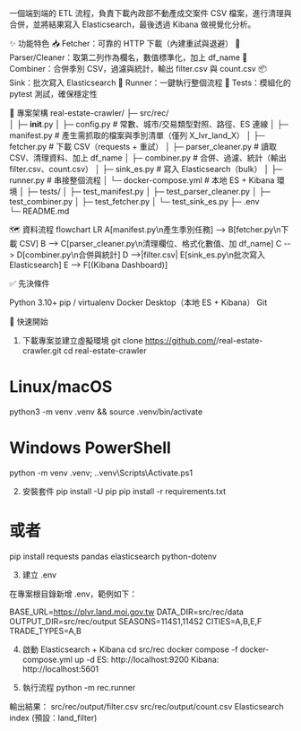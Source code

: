 一個端到端的 ETL 流程，負責下載內政部不動產成交案件 CSV 檔案，進行清理與合併，並將結果寫入 Elasticsearch，最後透過 Kibana 做視覺化分析。

✨ 功能特色
📥 Fetcher：可靠的 HTTP 下載（內建重試與退避）
🧹 Parser/Cleaner：取第二列作為欄名，數值標準化，加上 df_name
🧮 Combiner：合併季別 CSV，過濾與統計，輸出 filter.csv 與 count.csv
📦 Sink：批次寫入 Elasticsearch
🧭 Runner：一鍵執行整個流程
🧪 Tests：模組化的 pytest 測試，確保穩定性

📁 專案架構
real-estate-crawler/
├─ src/rec/                     
│  ├─ __init__.py
│  ├─ config.py                 # 常數、城市/交易類型對照、路徑、ES 連線
│  ├─ manifest.py               # 產生需抓取的檔案與季別清單（僅列 X_lvr_land_X）
│  ├─ fetcher.py                # 下載 CSV（requests + 重試）
│  ├─ parser_cleaner.py         # 讀取 CSV、清理資料、加上 df_name
│  ├─ combiner.py               # 合併、過濾、統計（輸出 filter.csv、count.csv）
│  ├─ sink_es.py                # 寫入 Elasticsearch（bulk）
│  ├─ runner.py                 # 串接整個流程
│  └─ docker-compose.yml        # 本地 ES + Kibana 環境
│
├─ tests/
│  ├─ test_manifest.py
│  ├─ test_parser_cleaner.py
│  ├─ test_combiner.py
│  ├─ test_fetcher.py
│  └─ test_sink_es.py
├─ .env                         
└─ README.md

🗺️ 資料流程
flowchart LR
    A[manifest.py\n產生季別任務] --> B[fetcher.py\n下載 CSV]
    B --> C[parser_cleaner.py\n清理欄位、格式化數值、加 df_name]
    C --> D[combiner.py\n合併與統計]
    D -->|filter.csv| E[sink_es.py\n批次寫入 Elasticsearch]
    E --> F[(Kibana Dashboard)]

✅ 先決條件

Python 3.10+
pip / virtualenv
Docker Desktop（本地 ES + Kibana）
Git

🚀 快速開始
1) 下載專案並建立虛擬環境
git clone https://github.com/<your-username>/real-estate-crawler.git
cd real-estate-crawler

# Linux/macOS
python3 -m venv .venv && source .venv/bin/activate

# Windows PowerShell
python -m venv .venv; .\.venv\Scripts\Activate.ps1

2) 安裝套件
pip install -U pip
pip install -r requirements.txt
# 或者
pip install requests pandas elasticsearch python-dotenv

3) 建立 .env

在專案根目錄新增 .env，範例如下：

BASE_URL=https://plvr.land.moi.gov.tw
DATA_DIR=src/rec/data
OUTPUT_DIR=src/rec/output
SEASONS=114S1,114S2
CITIES=A,B,E,F
TRADE_TYPES=A,B

4) 啟動 Elasticsearch + Kibana
cd src/rec
docker compose -f docker-compose.yml up -d
ES: http://localhost:9200
Kibana: http://localhost:5601

5) 執行流程
python -m rec.runner

輸出結果：
src/rec/output/filter.csv
src/rec/output/count.csv
Elasticsearch index (預設：land_filter)
